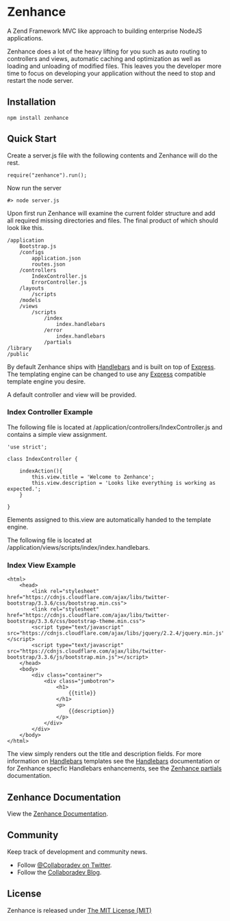 Zenhance
========


A Zend Framework MVC like approach to building enterprise NodeJS applications.

Zenhance does a lot of the heavy lifting for you such as auto routing to controllers and views, automatic caching and optimization as well as loading and unloading of modified files.  This leaves you the developer more time to focus on developing your application without the need to stop and restart the node server.

## Installation

	npm install zenhance

## Quick Start

Create a server.js file with the following contents and Zenhance will do the rest.

	require("zenhance").run();

Now run the server

    #> node server.js

Upon first run Zenhance will examine the current folder structure and add all required missing directories and files.  The final product of which should look like this.

	/application
		Bootstrap.js
		/configs
			application.json
			routes.json
		/controllers
			IndexController.js
			ErrorController.js
		/layouts
			/scripts
		/models
		/views
			/scripts
				/index
					index.handlebars
				/error
					index.handlebars
				/partials
    /library
	/public

By default Zenhance ships with [Handlebars](http://handlebarsjs.com/) and is built on top of [Express](http://expressjs.com/).  The templating engine can be changed to use any [Express](http://expressjs.com/) compatible template engine you desire.

A default controller and view will be provided.

### Index Controller Example

The following file is located at /application/controllers/IndexController.js and contains a simple view assignment.

	'use strict';

	class IndexController {

		indexAction(){
			this.view.title = 'Welcome to Zenhance';
			this.view.description = 'Looks like everything is working as expected.';
		}

	}

Elements assigned to this.view are automatically handed to the template engine.

The following file is located at /application/views/scripts/index/index.handlebars.

### Index View Example

	<html>
		<head>
			<link rel="stylesheet" href="https://cdnjs.cloudflare.com/ajax/libs/twitter-bootstrap/3.3.6/css/bootstrap.min.css">
            <link rel="stylesheet" href="https://cdnjs.cloudflare.com/ajax/libs/twitter-bootstrap/3.3.6/css/bootstrap-theme.min.css">
			<script type="text/javascript" src="https://cdnjs.cloudflare.com/ajax/libs/jquery/2.2.4/jquery.min.js"></script>
			<script type="text/javascript" src="https://cdnjs.cloudflare.com/ajax/libs/twitter-bootstrap/3.3.6/js/bootstrap.min.js"></script>
		</head>
		<body>
			<div class="container">
				<div class="jumbotron">
					<h1>
						{{title}}
					</h1>
					<p>
						{{description}}
					</p>
				</div>
			</div>
		</body>
	</html>

The view simply renders out the title and description fields.  For more information on [Handlebars](http://handlebarsjs.com/) templates see the [Handlebars](http://handlebarsjs.com/) documentation or for Zenhance specfic Handlebars enhancements, see the [Zenhance partials](https://github.com/godlikemouse/zenhance/wiki/View-Documentation#partials) documentation.

## Zenhance Documentation

View the [Zenhance Documentation](https://github.com/godlikemouse/zenhance/wiki/Zenhance-Documentation).


## Community

Keep track of development and community news.

* Follow [@Collaboradev on Twitter](https://twitter.com/collaboradev).
* Follow the [Collaboradev Blog](http://www.collaboradev.com).

## License

Zenhance is released under [The MIT License (MIT)](https://opensource.org/licenses/MIT)
